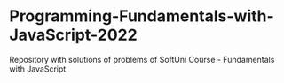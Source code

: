 # Programming-Fundamentals-with-JavaScript-2022
Repository with solutions of problems of SoftUni Course - Fundamentals with JavaScript
